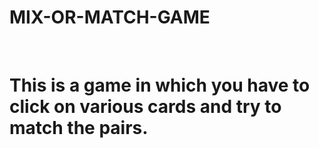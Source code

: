# MIX-OR-MATCH-GAME
<br>
<h1>This is a game in which you have to click on various cards and try to match the pairs.</h1>
